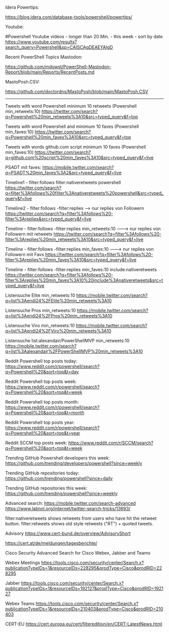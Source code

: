 Idera Powertips:

https://blog.idera.com/database-tools/powershell/powertips/


Youtube:

#Powershell Youtube videos - longer than 20 Min. - this week - sort by date
https://www.youtube.com/results?search_query=Powershell&sp=CAISCAgDEAEYAlgD


Recent PowerShell Topics Mastodon:

https://github.com/mdowst/PowerShell-Mastodon-Report/blob/main/Reports/RecentPosts.md


MastoPosh.CSV:

https://github.com/doctordns/MastoPosh/blob/main/MastoPosh.CSV


--------------------------------------------------------------------------------------------------------------------

Tweets with word Powershell minimum 10 retweets (Powershell min_retweets:10)
https://twitter.com/search?q=Powershell%20min_retweets%3A10&src=typed_query&f=top

Tweets with word Powershell and minimum 10 faves (Powershell min_faves:10)
https://twitter.com/search?q=Powershell%20min_faves%3A10&src=typed_query&f=top

Tweets with words github.com script minimum 10 faves (Powershell min_faves:10)
https://twitter.com/search?q=github.com%20script%20min_faves%3A10&src=typed_query&f=live

PSADT mit faves:
https://mobile.twitter.com/search?q=PSADT%20min_faves%3A2&src=typed_query&f=live

Timeline1 - filter:follows filter:nativeretweets powershell
https://twitter.com/search?q=filter%3Afollows%20filter%3Anativeretweets%20powershell&src=typed_query&f=live

Timeline2 - filter:follows -filter:replies --> nur replies von Followern
https://twitter.com/search?q=filter%3Afollows%20-filter%3Areplies&src=typed_query&f=live

Timeline - filter:follows -filter:replies min_retweets:10 ---> nur replies von Followern mit retweets
https://twitter.com/search?q=filter%3Afollows%20-filter%3Areplies%20min_retweets%3A10&src=typed_query&f=live

Timeline - filter:follows -filter:replies min_faves:10 ---> nur replies von Followern mit Favs
https://twitter.com/search?q=filter%3Afollows%20-filter%3Areplies%20min_faves%3A10&src=typed_query&f=live

Timeline - filter:follows -filter:replies min_faves:10 include:nativeretweets
https://twitter.com/search?q=filter%3Afollows%20-filter%3Areplies%20min_faves%3A10%20include%3Anativeretweets&src=typed_query&f=live

Listensuche Elite min_retweets:10
https://mobile.twitter.com/search?q=list%3Aendi24%2FElite%20min_retweets%3A10

Listensuche Pros min_retweets:10
https://mobile.twitter.com/search?q=list%3Aendi24%2FPros%20min_retweets%3A10

Listensuche Viro min_retweets:10
https://mobile.twitter.com/search?q=list%3Aendi24%2FViro%20min_retweets%3A10

Listensuche list:alexandair/PowerShellMVP min_retweets:10
https://mobile.twitter.com/search?q=list%3Aalexandair%2FPowerShellMVP%20min_retweets%3A10

Reddit Powershell top posts today:
https://www.reddit.com/r/powershell/search?q=Powershell%20&sort=top&t=day

Reddit Powershell top posts week:
https://www.reddit.com/r/powershell/search?q=Powershell%20&sort=top&t=week

Reddit Powershell top posts month:
https://www.reddit.com/r/powershell/search?q=Powershell%20&sort=top&t=month

Reddit Powershell top posts year:
https://www.reddit.com/r/powershell/search?q=Powershell%20&sort=top&t=year

Reddit SCCM top posts week:
https://www.reddit.com/r/SCCM/search?q=Powershell%20&sort=top&t=week

Trending GitHub Powershell developers this week:
https://github.com/trending/developers/powershell?since=weekly

Trending GitHub repositories today:
https://github.com/trending/powershell?since=daily

Trending GitHub repositories this week:
https://github.com/trending/powershell?since=weekly

Advanced search:
https://mobile.twitter.com/search-advanced
https://www.labnol.org/internet/twitter-search-tricks/13693/

filter:nativeretweets shows retweets from users who have hit the retweet button. filter:retweets shows old style retweets ("RT") + quoted tweets.

Advisory 
https://www.cert-bund.de/overview/AdvisoryShort

https://cert.at/de/meldungen/tagesberichte/

Cisco Security Advanced Search for 
Cisco Webex, Jabber and Teams 

Webex Meetings
https://tools.cisco.com/security/center/Search.x?publicationTypeIDs=1&resourceIDs=228295&prodType=Cisco&prodRID=228295

Jabber
https://tools.cisco.com/security/center/Search.x?publicationTypeIDs=1&resourceIDs=192127&prodType=Cisco&prodRID=192127

Webex Teams
https://tools.cisco.com/security/center/Search.x?publicationTypeIDs=1&resourceIDs=210403&prodType=Cisco&prodRID=210403

CERT-EU
https://cert.europa.eu/cert/filteredition/en/CERT-LatestNews.html
